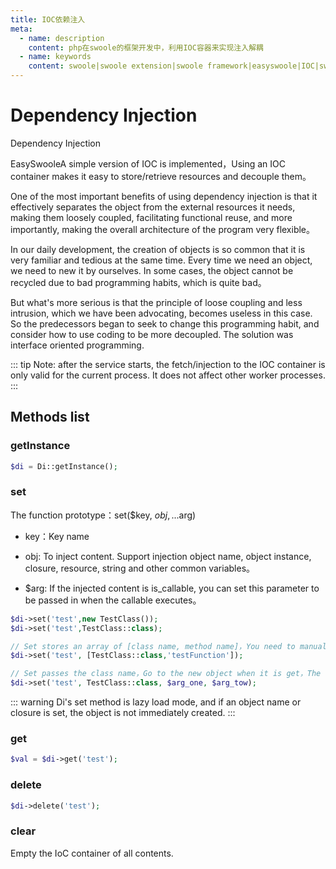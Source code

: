 ```yaml
---
title: IOC依赖注入
meta:
  - name: description
    content: php在swoole的框架开发中，利用IOC容器来实现注入解耦
  - name: keywords
    content: swoole|swoole extension|swoole framework|easyswoole|IOC|swoole IOC|Di注入
---
```



# Dependency Injection

Dependency Injection  

EasySwooleA simple version of IOC is implemented，Using an IOC container makes it easy to store/retrieve resources and decouple them。

One of the most important benefits of using dependency injection is that it effectively separates the object from the external resources it needs, making them loosely coupled, facilitating functional reuse, and more importantly, making the overall architecture of the program very flexible。

In our daily development, the creation of objects is so common that it is very familiar and tedious at the same time. Every time we need an object, we need to new it by ourselves. In some cases, the object cannot be recycled due to bad programming habits, which is quite bad。

But what's more serious is that the principle of loose coupling and less intrusion, which we have been advocating, becomes useless in this case. So the predecessors began to seek to change this programming habit, and consider how to use coding to be more decoupled. The solution was interface oriented programming.

::: tip
 Note: after the service starts, the fetch/injection to the IOC container is only valid for the current process. It does not affect other worker processes.
:::

## Methods list

### getInstance

```php
$di = Di::getInstance();
```

### set

The function prototype：set($key, $obj,...$arg)

- key：Key name

- obj:   To inject content. Support injection object name, object instance, closure, resource, string and other common variables。

- $arg:  If the injected content is is_callable, you can set this parameter to be passed in when the callable executes。

```php
$di->set('test',new TestClass());
$di->set('test',TestClass::class);

// Set stores an array of [class name, method name]，You need to manually call call_user_func() execution yourself (Do not misunderstand that the error and exception section demo will be executed automatically)
$di->set('test', [TestClass::class,'testFunction']);

// Set passes the class name，Go to the new object when it is get，The variable is passed into the constructor and returns the instantiated object
$di->set('test', TestClass::class, $arg_one, $arg_tow);
```

::: warning 
Di's set method is lazy load mode, and if an object name or closure is set, the object is not immediately created.
:::

### get

```php
$val = $di->get('test');
```

### delete

```php
$di->delete('test');
```

### clear

Empty the IoC container of all contents.





